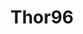 ---
title: Thor96
layout: ai-product
permalink: /product/thor96/ai/
shortname: thor96
description: |-
    The Thor96 Board is a single-board computer powered by the NXP i.MX 8M SoC, incorporating a quad-core 64-bit Arm-A53, dedicated GPU and VPU, 4K support, Wi-Fi, Bluetooth ® wireless technology and a wide range of I/O. The iMX 8M SoC is a feature-rich system containing a quad-core, 64-bit Arm A53 processor, Vulkan GPU with four shader cores and VPU capable of decoding 4K video at 60 fps. These features alone make the Thor96 board highly capable in a wide range of applications involving video and high processor requirements, including robotics, local AI systems, monitoring and drones.
keywords: |-
    imx8M, etnaviv, nxp, vulkan, gpu, zigbee, iot, multimedia
    
product_short_desc: " "
tab_menu:
    - tab_title: Thor96
      tab_link: /product/thor96/
    - tab_title: AI
      active: true
      tab_link: /product/thor96/ai/
    - tab_title: Getting Started
      tab_link: /documentation/consumer/thor96/getting-started/
    - tab_title: Documentation
      tab_link: /documentation/consumer/thor96/
    - tab_title: Support
      tab_link: https://discuss.96boards.org/c/products/thor96/
      tab_align_right: true
header-image: thor96-sd-front.jpg
footer-image: thor96-sd-back.jpg
product_specification: ce
verticals:
    - title: Voice AI
      description: >-
          The Thor96 supports low latency digital audio to multiple microphone arrays and speakers using A2B® technology by Analog Devices. Running both power and multi-channel digital audio over a single unshielded twisted pair of cables reduces weight, cost and complexity while enabling advanced voice recognition and active noise cancelation applications.
    - title: Smart Cities
      description: >-
          While Wi-Fi and Ethernet are now commonplace in single-board computers, the Thor96 takes the lead with the Cypress’ WICED Wi-Fi + Bluetooth combos solution which integrates IEEE 802.11a/b/g/n/ac WLAN and Bluetooth in a single-chip solution to enable small-form-factor IoT designs, 1,000-Mbps Ethernet support, CAN bus, Zigbee, Thread, and a debug UART port. Along with the wide range of communication ports.
    - title: Robotics
      description: >-
          The iMX 8M SoC integrates a secondary generic Arm Cortex-M4 that can run firmware when in low-power mode as well as for real-time processing of I/O. Unlike other competitor single-board computers, the Thor96 can process I/O at a superior speed without affecting normal operation or performance.

call-to-action: Platform to build for Deep Learning / Smart Cities / Robotics
secondary-verticals:
    - title: Software
      list:
        - title: Getting Started Guide
          url: https://www.96boards.org/documentation/consumer/thor96/getting-started/
        - title: Documentation
          url: https://www.96boards.org/documentation/consumer/thor96/
    - title: Hardware
      list:
        - title: Computing
        - title: Controller
        - title: Accelerators
        - title: Sensors
    - title: Stacks
      list:
        - title: Tensorflow
          url: https://www.tensorflow.org/
        - title: OpenCV
          url: https://opencv.org/
        - title: Caffe
          url: http://caffe.berkeleyvision.org/
demos: ""
documentation:
    - title: Hardware user guide
      url: https://www.96boards.org/documentation/ce/thor96/hardware-docs/
    - title: Board schematics
      url: https://www.96boards.org/documentation/ce/thor96/hardware-docs/
whats-in-the-box:
    - Thor96 board
buy-now: 
    title: Buy Now
    url: https://www.96boards.org/product/thor96/
---